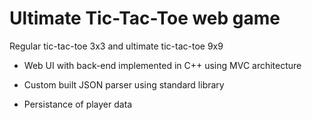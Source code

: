 # Ultimate Tic-Tac-Toe web game

Regular tic-tac-toe 3x3 and ultimate tic-tac-toe 9x9

* Web UI with back-end implemented in C++ using MVC architecture

* Custom built JSON parser using standard library

* Persistance of player data
